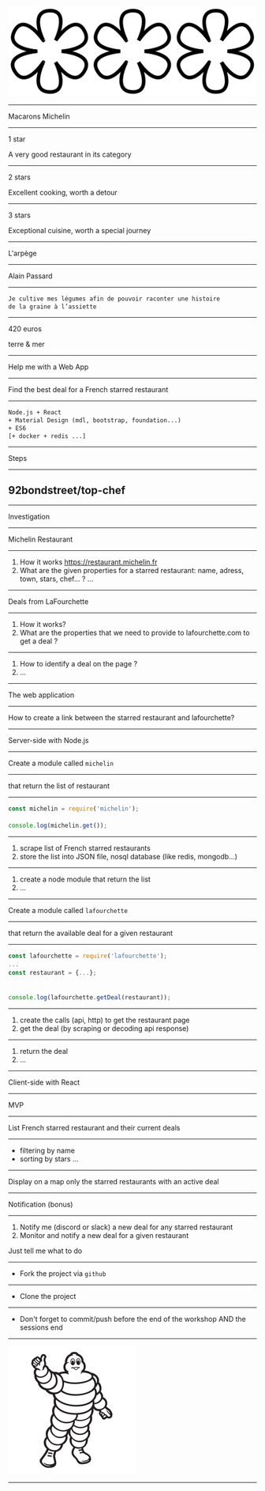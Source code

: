 <!-- .slide: data-background="#ffffff" -->

![3-stars](./img/3-stars.png)

---

Macarons Michelin

---

1 star

A very good restaurant in its category

---

2 stars

Excellent cooking, worth a detour

---

3 stars

Exceptional cuisine, worth a special journey


---

L'arpège

---

Alain Passard

---

```
Je cultive mes légumes afin de pouvoir raconter une histoire
de la graine à l’assiette
```

---

420 euros

terre & mer

---

Help me with a Web App

---

Find the best deal for a French starred restaurant

---

```
Node.js + React
+ Material Design (mdl, bootstrap, foundation...)
+ ES6
[+ docker + redis ...]
```

---

Steps

---

## 92bondstreet/top-chef

---

Investigation

---

Michelin Restaurant

---

1. How it works https://restaurant.michelin.fr
2. What are the given properties for a starred restaurant: name, adress, town, stars, chef... ?
...

---

Deals from LaFourchette

---

1. How it works?
1. What are the properties that we need to provide to lafourchette.com to get a deal ?

---

1. How to identify a deal on the page ?
1. ...

---

The web application

---

How to create a link between the starred restaurant and lafourchette?

---

Server-side with Node.js

---

Create a module called `michelin`

---

that return the list of restaurant

---

```js
const michelin = require('michelin');

console.log(michelin.get());
```

---

1. scrape list of French starred restaurants
1. store the list into JSON file, nosql database (like redis, mongodb...)

---

1. create a node module that return the list
1. ...

---

Create a module called `lafourchette`

---

that return the available deal for a given restaurant

---

```js
const lafourchette = require('lafourchette');
...
const restaurant = {...};


console.log(lafourchette.getDeal(restaurant));
```

---

1. create the calls (api, http) to get the restaurant page
1. get the deal (by scraping or decoding api response)

---

1. return the deal
1. ...

---

Client-side with React

---

MVP

---

List French starred restaurant and their current deals

---

* filtering by name
* sorting by stars
...

---

Display on a map only the starred restaurants with an active deal

---

Notification (bonus)

---

1. Notify me (discord or slack) a new deal for any starred restaurant
1. Monitor and notify a new deal for a given restaurant

Just tell me what to do

---

* Fork the project via `github`

---

* Clone the project

---

* Don't forget to commit/push before the end of the workshop AND the sessions end

---

<!-- .slide: data-background="#ffffff" -->

![bibendum](./img/bibendum.png)

---
